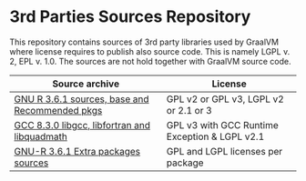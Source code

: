 # 3rd Parties Sources Repository
This repository contains sources of 3rd party libraries used by GraalVM where license requires to publish also source code. This is namely LGPL v. 2, EPL v. 1.0.
The sources are not hold together with GraalVM source code.

| Source archive                           | License                                  |
| ---------------------------------------- | ---------------------------------------- |
| [GNU R 3.6.1 sources, base and Recommended pkgs](R-3.6.1.tar.gz) | GPL v2 or GPL v3, LGPL v2 or 2.1 or 3 |
| [GCC 8.3.0 libgcc, libfortran and libquadmath](gcc-8.3.0.tar.xz) | GPL v3 with GCC Runtime Exception & LGPL v2.1 |
| [GNU-R 3.6.1 Extra packages sources](R-3.6.1_extra_pkgs_src) | GPL and LGPL licenses per package |

